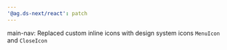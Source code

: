 ```yaml
---
'@ag.ds-next/react': patch
---
```


main-nav: Replaced custom inline icons with design system icons `MenuIcon` and `CloseIcon`
